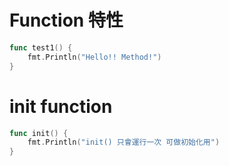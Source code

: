 # Function 特性
```go
func test1() {
	fmt.Println("Hello!! Method!")
}
```
# init function
```go
func init() {
	fmt.Println("init() 只會運行一次 可做初始化用")
}
```